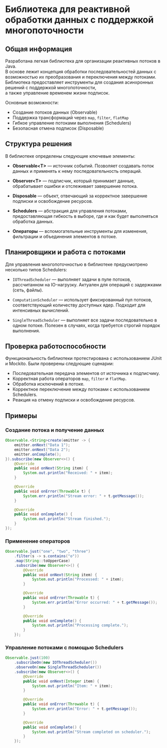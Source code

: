 # Библиотека для реактивной обработки данных с поддержкой многопоточности

## Общая информация

Разработана легкая библиотека для организации реактивных потоков в Java.   
В основе лежит концепция обработки последовательностей данных с возможностью их преобразования и переключения между потоками.  
Библиотека предоставляет инструменты для создания асинхронных решений с поддержкой многопоточности,  
а также управление временем жизни подписок.

Основные возможности:
- Создание потоков данных (Observable)
- Поддержка трансформаций через `map`, `filter`, `flatMap`
- Гибкое управление потоками выполнения (Schedulers)
- Безопасная отмена подписок (Disposable)

## Структура решения

В библиотеке определены следующие ключевые элементы:

- **Observable\<T>** — источник событий. Позволяет создавать поток данных и применять к нему последовательность операций.

- **Observer\<T>** — подписчик, который принимает данные, обрабатывает ошибки и отслеживает завершение потока.

- **Disposable** — объект, отвечающий за корректное завершение подписки и освобождение ресурсов.

- **Schedulers** — абстракция для управления потоками, предоставляющая гибкость в выборе, где и как будет выполняться обработка данных.

- **Операторы** — вспомогательные инструменты для изменения, фильтрации и объединения элементов в потоке.

## Планировщики и работа с потоками

Для управления многопоточностью в библиотеке предусмотрено несколько типов Schedulers:

- `IOThreadScheduler` — выполняет задачи в пуле потоков, рассчитанном на IO-нагрузку. Актуален для операций с задержками (сеть, файлы).

- `ComputationScheduler` — использует фиксированный пул потоков, соответствующий количеству доступных ядер. Подходит для интенсивных вычислений.

- `SingleThreadScheduler` — выполняет все задачи последовательно в одном потоке. Полезен в случаях, когда требуется строгий порядок выполнения.

## Проверка работоспособности

Функциональность библиотеки протестирована с использованием JUnit и Mockito. Были проверены следующие сценарии:

- Последовательная передача элементов от источника к подписчику.
- Корректная работа операторов `map`, `filter` и `flatMap`.
- Обработка исключений в потоке.
- Корректное переключение между потоками с использованием Schedulers.
- Реакция на отмену подписки и освобождение ресурсов.

## Примеры

### Создание потока и получение данных
```java
Observable.<String>create(emitter -> {
    emitter.onNext("Data 1");
    emitter.onNext("Data 2");
    emitter.onComplete();
}).subscribe(new Observer<>() {
    @Override
    public void onNext(String item) {
        System.out.println("Received: " + item);
    }

    @Override
    public void onError(Throwable t) {
        System.err.println("Stream error: " + t.getMessage());
    }

    @Override
    public void onComplete() {
        System.out.println("Stream finished.");
    }
});
```

### Применение операторов
```java
Observable.just("one", "two", "three")
    .filter(s -> s.contains("o"))
    .map(String::toUpperCase)
    .subscribe(new Observer<>() {
        @Override
        public void onNext(String item) {
            System.out.println("Processed: " + item);
        }

        @Override
        public void onError(Throwable t) {
            System.err.println("Error occurred: " + t.getMessage());
        }

        @Override
        public void onComplete() {
            System.out.println("Processing complete.");
        }
    });
```

### Управление потоками с помощью Schedulers
```java
Observable.just(100)
    .subscribeOn(new IOThreadScheduler())
    .observeOn(new SingleThreadScheduler())
    .subscribe(new Observer<>() {
        @Override
        public void onNext(Integer item) {
            System.out.println("Item: " + item);
        }

        @Override
        public void onError(Throwable t) {
            System.err.println("Error: " + t.getMessage());
        }

        @Override
        public void onComplete() {
            System.out.println("Stream completed on scheduler.");
        }
    });
```

